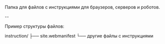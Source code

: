 Папка для файлов с инструкциями для браузеров, серверов и роботов.

--

Пример структуры файлов:

instruction/
  ├── site.webmanifest
  └── другие файлы с инструкциями
